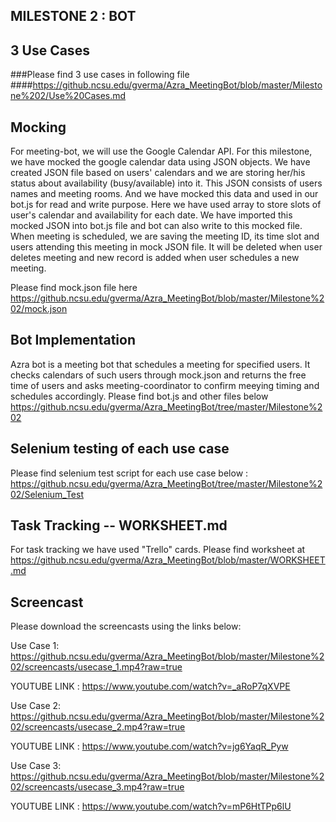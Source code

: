 ## MILESTONE 2 : BOT


## 3 Use Cases

###Please find 3 use cases in following file
####https://github.ncsu.edu/gverma/Azra_MeetingBot/blob/master/Milestone%202/Use%20Cases.md

## Mocking

  For meeting-bot, we will use the Google Calendar API. For this milestone, we have mocked the google calendar data using JSON objects. We have created JSON file based on users' calendars and we are storing her/his status about availability (busy/available) into it. This JSON consists of users names and meeting rooms. And we have mocked this data and used in our bot.js for read and write purpose. Here we have used array to store slots of user's calendar and availability for each date. We have imported this mocked JSON into bot.js file and bot can also write to this mocked file.
  When meeting is scheduled, we are saving the meeting ID, its time slot and users attending this meeting in mock JSON file. It will be deleted when user deletes meeting and new record is added when user schedules a new meeting.

  Please find mock.json file here
  https://github.ncsu.edu/gverma/Azra_MeetingBot/blob/master/Milestone%202/mock.json

## Bot Implementation

  Azra bot is a meeting bot that schedules a meeting for specified users. It checks calendars of such users through mock.json and returns the free time of users and asks meeting-coordinator to confirm meeying timing and schedules accordingly.
  Please find bot.js and other files below
  https://github.ncsu.edu/gverma/Azra_MeetingBot/tree/master/Milestone%202


## Selenium testing of each use case

  Please find selenium test script for each use case below :
	https://github.ncsu.edu/gverma/Azra_MeetingBot/tree/master/Milestone%202/Selenium_Test  

## Task Tracking -- WORKSHEET.md

  For task tracking we have used "Trello" cards.
  Please find worksheet at https://github.ncsu.edu/gverma/Azra_MeetingBot/blob/master/WORKSHEET.md

## Screencast

  Please download the screencasts using the links below:

  Use Case 1: https://github.ncsu.edu/gverma/Azra_MeetingBot/blob/master/Milestone%202/screencasts/usecase_1.mp4?raw=true
  
  YOUTUBE LINK : https://www.youtube.com/watch?v=_aRoP7qXVPE

  Use Case 2: https://github.ncsu.edu/gverma/Azra_MeetingBot/blob/master/Milestone%202/screencasts/usecase_2.mp4?raw=true
  
  YOUTUBE LINK : https://www.youtube.com/watch?v=jg6YaqR_Pyw

  Use Case 3: https://github.ncsu.edu/gverma/Azra_MeetingBot/blob/master/Milestone%202/screencasts/usecase_3.mp4?raw=true
  
  YOUTUBE LINK : https://www.youtube.com/watch?v=mP6HtTPp6lU
